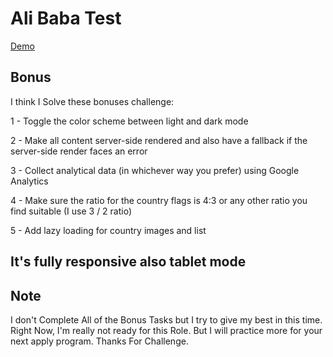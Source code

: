# Ali Baba Test

[Demo](https://countryrest-aliesm-alibaba.netlify.app/)

## Bonus
I think I Solve these bonuses challenge:

1 - Toggle the color scheme between light and dark mode

2 - Make all content server-side rendered and also have a fallback if the server-side render faces an error

3 - Collect analytical data (in whichever way you prefer) using Google Analytics

4 - Make sure the ratio for the country flags is 4:3 or any other ratio you find suitable (I use 3 / 2 ratio)

5 - Add lazy loading for country images and list

## It's fully responsive also tablet mode

## Note

I don't Complete All of the Bonus Tasks but I try to give my best in this time.
Right Now, I'm really not ready for this Role. But I will practice more for your next apply program.
Thanks For Challenge.


